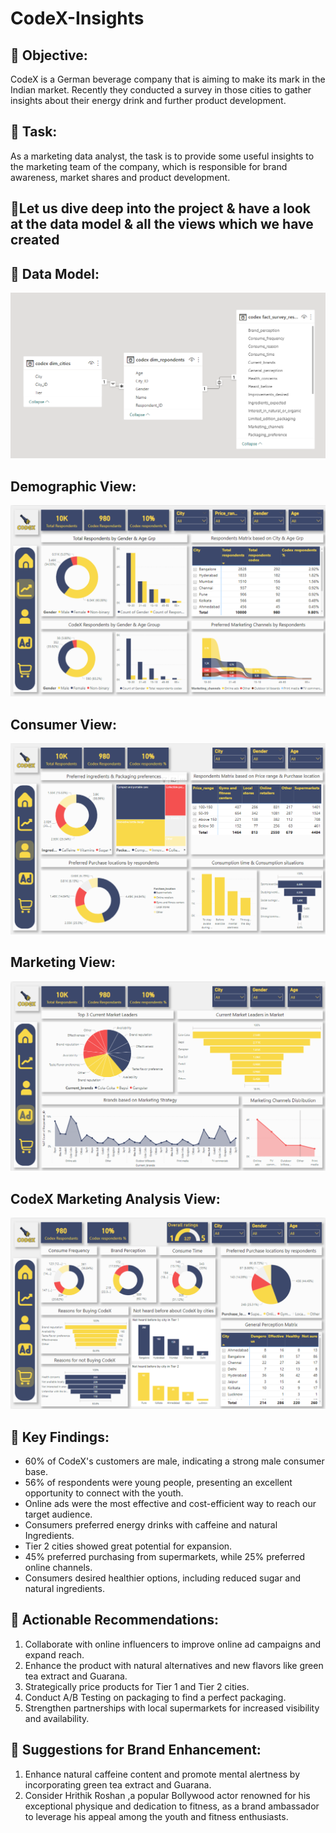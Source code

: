 # CodeX-Insights

## 🌟 Objective:
CodeX is a German beverage company that is aiming to make its mark in the Indian market. Recently they conducted a survey in those cities to gather insights about their energy drink and further product development.

## 🌟 Task:
As a marketing data analyst, the task is to provide some useful insights to the marketing team of the company, which is responsible for brand awareness, market shares and product development.


## 🌟Let us dive deep into the project & have a look at the data model & all the views which we have created

## 🌟 Data Model:
<img src="https://github.com/perkypranjal/CodeX-Insights/blob/main/Resources/data_model.png" class="center">

## Demographic View:
<img src="https://github.com/perkypranjal/CodeX-Insights/blob/main/Resources/demographic%20view.png" class="center">

## Consumer View:
<img src="https://github.com/perkypranjal/CodeX-Insights/blob/main/Resources/consumer%20view.png" class="center">

## Marketing View:
<img src="https://github.com/perkypranjal/CodeX-Insights/blob/main/Resources/marketing%20view.png" class="center">

## CodeX Marketing Analysis View:
<img src="https://github.com/perkypranjal/CodeX-Insights/blob/main/Resources/codex%20marketing%20analysis%20view.png" class="center">

## 🌟 Key Findings:
- 60% of CodeX's customers are male, indicating a strong male consumer base.
- 56% of respondents were young people, presenting an excellent opportunity to connect with the youth.
- Online ads were the most effective and cost-efficient way to reach our target audience.
- Consumers preferred energy drinks with caffeine and natural Ingredients.
- Tier 2 cities showed great potential for expansion.
- 45% preferred purchasing from supermarkets, while 25% preferred online channels.
- Consumers desired healthier options, including reduced sugar and natural ingredients.

## 🌟 Actionable Recommendations:
1. Collaborate with online influencers to improve online ad campaigns and expand reach.
2. Enhance the product with natural alternatives and new flavors like green tea extract and Guarana.
3. Strategically price products for Tier 1 and Tier 2 cities.
4. Conduct A/B Testing on packaging to find a perfect packaging.
5. Strengthen partnerships with local supermarkets for increased visibility and availability.

## 🌟 Suggestions for Brand Enhancement:
1. Enhance natural caffeine content and promote mental alertness by incorporating green tea extract and Guarana.
2. Consider Hrithik Roshan ,a popular Bollywood actor renowned for his exceptional physique and dedication to fitness, as a brand ambassador to leverage his appeal among the youth and fitness enthusiasts.
